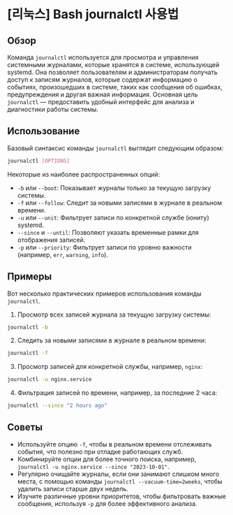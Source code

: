 # [리눅스] Bash journalctl 사용법

## Обзор
Команда `journalctl` используется для просмотра и управления системными журналами, которые хранятся в системе, использующей systemd. Она позволяет пользователям и администраторам получать доступ к записям журналов, которые содержат информацию о событиях, произошедших в системе, таких как сообщения об ошибках, предупреждения и другая важная информация. Основная цель `journalctl` — предоставить удобный интерфейс для анализа и диагностики работы системы.

## Использование
Базовый синтаксис команды `journalctl` выглядит следующим образом:

```bash
journalctl [OPTIONS]
```

Некоторые из наиболее распространенных опций:

- `-b` или `--boot`: Показывает журналы только за текущую загрузку системы.
- `-f` или `--follow`: Следит за новыми записями в журнале в реальном времени.
- `-u` или `--unit`: Фильтрует записи по конкретной службе (юниту) systemd.
- `--since` и `--until`: Позволяют указать временные рамки для отображения записей.
- `-p` или `--priority`: Фильтрует записи по уровню важности (например, `err`, `warning`, `info`).

## Примеры
Вот несколько практических примеров использования команды `journalctl`.

1. Просмотр всех записей журнала за текущую загрузку системы:

```bash
journalctl -b
```

2. Следить за новыми записями в журнале в реальном времени:

```bash
journalctl -f
```

3. Просмотр записей для конкретной службы, например, `nginx`:

```bash
journalctl -u nginx.service
```

4. Фильтрация записей по времени, например, за последние 2 часа:

```bash
journalctl --since "2 hours ago"
```

## Советы
- Используйте опцию `-f`, чтобы в реальном времени отслеживать события, что полезно при отладке работающих служб.
- Комбинируйте опции для более точного поиска, например, `journalctl -u nginx.service --since "2023-10-01"`.
- Регулярно очищайте журналы, если они занимают слишком много места, с помощью команды `journalctl --vacuum-time=2weeks`, чтобы удалить записи старше двух недель.
- Изучите различные уровни приоритетов, чтобы фильтровать важные сообщения, используя `-p` для более эффективного анализа.